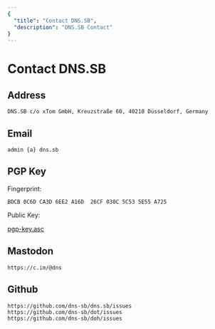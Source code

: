 ```yaml
---
{
  "title": "Contact DNS.SB",
  "description": "DNS.SB Contact"
}
---
```


# Contact DNS.SB

## Address

```
DNS.SB c/o xTom GmbH, Kreuzstraße 60, 40210 Düsseldorf, Germany
```

## Email

```
admin {a} dns.sb
```

## PGP Key

Fingerprint:

```
BDCB 0C6D CA3D 6EE2 A16D  26CF 030C 5C53 5E55 A725
```

Public Key:

[pgp-key.asc](/pgp-key.asc)

## Mastodon

```
https://c.im/@dns
```

## Github

```
https://github.com/dns-sb/dns.sb/issues
https://github.com/dns-sb/dot/issues
https://github.com/dns-sb/doh/issues
```

